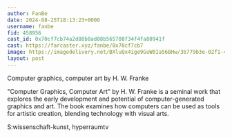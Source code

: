 ```yaml
---
author: FanBe
date: 2024-08-25T18:13:23+0000
username: fanbe
fid: 458956
cast_id: 0x70cf7cb74a2d88b8ad08b565708f34f4fa80941f
cast: https://farcaster.xyz/fanbe/0x70cf7cb7
image: https://imagedelivery.net/BXluQx4ige9GuW0Ia56BHw/3b779b3e-02f1-4892-50ca-0c05d077cc00/original
layout: post
---
```


Computer graphics, computer art
by H. W. Franke

"Computer Graphics, Computer Art" by H. W. Franke is a seminal work that explores the early development and potential of computer-generated graphics and art. The book examines how computers can be used as tools for artistic creation, blending technology with visual arts.

S:wissenschaft-kunst, hyperraumtv

<img src='https://imagedelivery.net/BXluQx4ige9GuW0Ia56BHw/3b779b3e-02f1-4892-50ca-0c05d077cc00/original' alt='' referrerpolicy='no-referrer'/>
<img src='https://imagedelivery.net/BXluQx4ige9GuW0Ia56BHw/1358a018-d5e4-4051-bef9-913ef51f0300/original' alt='' referrerpolicy='no-referrer'/>
